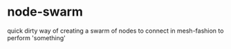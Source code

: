 # node-swarm
quick dirty way of creating a swarm of nodes to connect in mesh-fashion to perform 'something'
